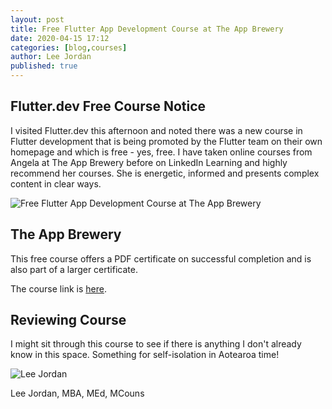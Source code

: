 ```yaml
---
layout: post
title: Free Flutter App Development Course at The App Brewery
date: 2020-04-15 17:12
categories: [blog,courses]
author: Lee Jordan
published: true
---
```


<h2>Flutter.dev Free Course Notice</h2>

I visited Flutter.dev this afternoon and noted there was a new course in Flutter development that is being promoted by the Flutter team on their own homepage and which is free - yes, free. I have taken online courses from Angela at The App Brewery before on LinkedIn Learning and highly recommend her courses. She is energetic, informed and presents complex content in clear ways. 

<img class="img-border" src="https://aroha.dev/public/assets/images/flutter-dev-free-app-course-app-brewery.jpg" alt="Free Flutter App Development Course at The App Brewery">

<h2>The App Brewery</h2>

This free course offers a PDF certificate on successful completion and is also part of a larger certificate. 

The course link is <a href="https://www.appbrewery.co/courses/851555">here</a>.

<h2>Reviewing Course</h2>

I might sit through this course to see if there is anything I don't already know in this space. Something for self-isolation in Aotearoa time!

<img src="https://aroha.dev/public/assets/images/lee-jordan.png" alt="Lee Jordan">

Lee Jordan, MBA, MEd, MCouns
